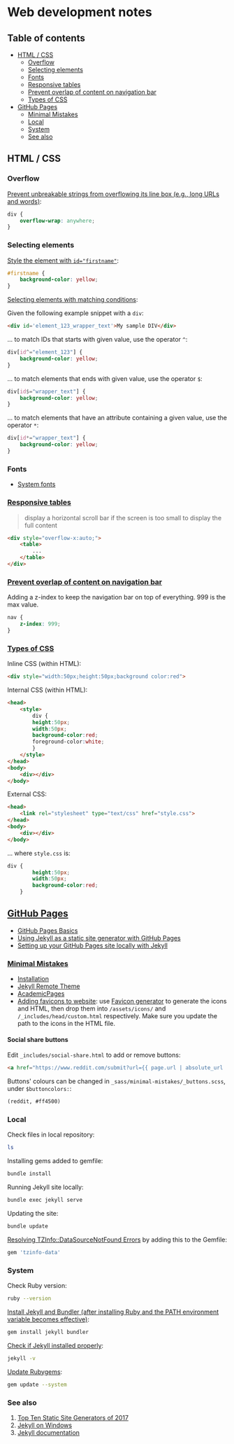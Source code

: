 # Web development notes <!-- omit in toc -->

## Table of contents <!-- omit in toc -->
- [HTML / CSS](#html--css)
  - [Overflow](#overflow)
  - [Selecting elements](#selecting-elements)
  - [Fonts](#fonts)
  - [Responsive tables](#responsive-tables)
  - [Prevent overlap of content on navigation bar](#prevent-overlap-of-content-on-navigation-bar)
  - [Types of CSS](#types-of-css)
- [GitHub Pages](#github-pages)
  - [Minimal Mistakes](#minimal-mistakes)
  - [Local](#local)
  - [System](#system)
  - [See also](#see-also)


## HTML / CSS

### Overflow

[Prevent unbreakable strings from overflowing its line box (e.g., long URLs and words)](https://developer.mozilla.org/en-US/docs/Web/CSS/overflow-wrap):

```css
div {
    overflow-wrap: anywhere;
}
```

### Selecting elements

[Style the element with `id="firstname"`](https://www.w3schools.com/csSref/sel_id.asp):

```css
#firstname {
    background-color: yellow;
}
```

[Selecting elements with matching conditions](https://stackoverflow.com/a/56043821/4573584):

Given the following example snippet with a `div`:

```html
<div id='element_123_wrapper_text'>My sample DIV</div>
```

... to match IDs that starts with given value, use the operator `^`:

```css
div[id^="element_123"] {
    background-color: yellow;
}
```

... to match elements that ends with given value, use the operator `$`:

```css
div[id$="wrapper_text"] {
    background-color: yellow;
}
```

... to match elements that have an attribute containing a given value, use the operator `*`:

```css
div[id*="wrapper_text"] {
    background-color: yellow;
}
```

### Fonts

* [System fonts](https://devhints.io/css-system-font-stack)

### [Responsive tables](https://www.w3schools.com/howto/howto_css_table_responsive.asp)

> display a horizontal scroll bar if the screen is too small to display the full content

```html
<div style="overflow-x:auto;">
    <table>
        ...
    </table>
</div>
```

### [Prevent overlap of content on navigation bar](https://stackoverflow.com/a/16873252/4573584)

Adding a z-index to keep the navigation bar on top of everything. 999 is the max value.

```css
nav {
    z-index: 999;
}
```

### [Types of CSS](https://stackoverflow.com/a/40690406/4573584)

Inline CSS (within HTML):

```html
<div style="width:50px;height:50px;background color:red">
```

Internal CSS (within HTML):

```html
<head>
    <style>
        div {
        height:50px;
        width:50px;
        background-color:red;
        foreground-color:white;
        }
    </style>
</head>
<body>
    <div></div>
</body>
```

External CSS:

```html
<head>
    <link rel="stylesheet" type="text/css" href="style.css">
</head>
<body>
    <div></div>
</body>
```

... where `style.css` is:

```css
div {
        height:50px;
        width:50px;
        background-color:red;
    }
```

## [GitHub Pages](https://pages.github.com/)

* [GitHub Pages Basics](https://help.github.com/en/categories/github-pages-basics)
* [Using Jekyll as a static site generator with GitHub Pages](https://help.github.com/en/articles/using-jekyll-as-a-static-site-generator-with-github-pages)
* [Setting up your GitHub Pages site locally with Jekyll](https://help.github.com/en/articles/setting-up-your-github-pages-site-locally-with-jekyll)

### [Minimal Mistakes](https://mmistakes.github.io/minimal-mistakes/)

* [Installation](https://mmistakes.github.io/minimal-mistakes/docs/installation/)
* [Jekyll Remote Theme](https://github.com/benbalter/jekyll-remote-theme)
* [AcademicPages](https://github.com/academicpages/academicpages.github.io)
* [Adding favicons to website](https://github.com/mmistakes/minimal-mistakes/issues/949): use [Favicon generator](https://realfavicongenerator.net/) to generate the icons and HTML, then drop them into `/assets/icons/` and `/_includes/head/custom.html` respectively. Make sure you update the path to the icons in the HTML file.

#### Social share buttons <!-- omit in toc -->

Edit `_includes/social-share.html` to add or remove buttons:

```html
<a href="https://www.reddit.com/submit?url={{ page.url | absolute_url | url_encode }}&title={{ page.title }}" class="btn btn--reddit" title="{{ site.data.ui-text[site.locale].share_on_label }} Reddit"><i class="fab fa-fw fa-reddit" aria-hidden="true"></i><span> Reddit</span></a>
```

Buttons' colours can be changed in `_sass/minimal-mistakes/_buttons.scss`, under `$buttoncolors:`:

```html
(reddit, #ff4500)
```

### Local

Check files in local repository:

```bash
ls
```

Installing gems added to gemfile:

```bash
bundle install
```

Running Jekyll site locally:

```bash
bundle exec jekyll serve
```

Updating the site:

```bash
bundle update 
```

[Resolving TZInfo::DataSourceNotFound Errors](https://github.com/tzinfo/tzinfo/wiki/Resolving-TZInfo::DataSourceNotFound-Errors) by adding this to the Gemfile:

```ruby
gem 'tzinfo-data'
```

### System

Check Ruby version:

```bash
ruby --version
```

[Install Jekyll and Bundler (after installing Ruby and the PATH environment variable becomes effective)](https://jekyllrb.com/docs/installation/windows/):

```ruby
gem install jekyll bundler
```

[Check if Jekyll installed properly](https://jekyllrb.com/docs/installation/windows/):

```bash
jekyll -v
```

[Update Rubygems](https://github.com/jekyll/jekyll/issues/7463):

```bash
gem update --system
```

### See also

1. [Top Ten Static Site Generators of 2017](https://www.netlify.com/blog/2017/05/25/top-ten-static-site-generators-of-2017/)
2. [Jekyll on Windows](https://jekyllrb.com/docs/installation/windows/)
3. [Jekyll documentation](https://jekyllrb.com/docs/)
